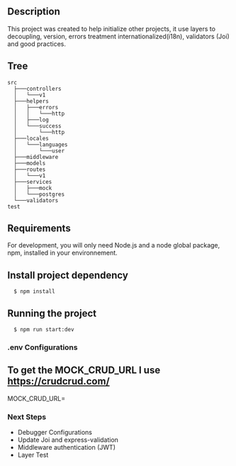 ## Description

This project was created to help initialize other projects, it use layers to decoupling, version, errors treatment internationalized(i18n), validators (Joi) and good practices.

## Tree

```
src
  ├───controllers
  │   └───v1
  ├───helpers
  │   ├───errors
  │   │   └───http
  │   ├───log
  │   └───success
  │       └───http
  ├───locales
  │   └───languages
  │       └───user
  ├───middleware
  ├───models
  ├───routes
  │   └───v1
  ├───services
  │   ├───mock
  │   └───postgres
  └───validators
test
```

## Requirements

For development, you will only need Node.js and a node global package, npm, installed in your environnement.

## Install project dependency

```
  $ npm install
```

## Running the project

```
  $ npm run start:dev
```

### .env Configurations

## To get the MOCK_CRUD_URL I use https://crudcrud.com/

MOCK_CRUD_URL=

### Next Steps

- Debugger Configurations
- Update Joi and express-validation
- Middleware authentication (JWT)
- Layer Test
